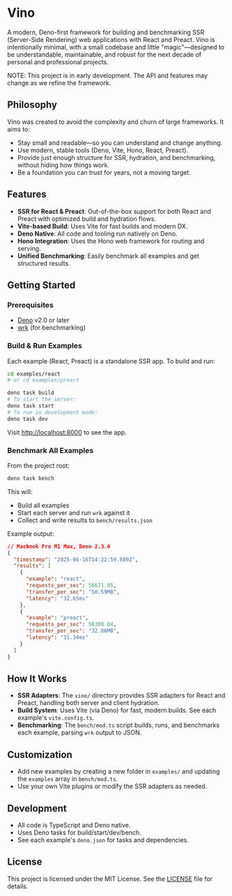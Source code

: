 # Vino

A modern, Deno-first framework for building and benchmarking SSR (Server-Side Rendering) web applications with React and Preact. Vino is intentionally minimal, with a small codebase and little "magic"—designed to be understandable, maintainable, and robust for the next decade of personal and professional projects.

NOTE: This project is in early development. The API and features may change as we refine the framework.

## Philosophy

Vino was created to avoid the complexity and churn of large frameworks. It aims to:
- Stay small and readable—so you can understand and change anything.
- Use modern, stable tools (Deno, Vite, Hono, React, Preact).
- Provide just enough structure for SSR, hydration, and benchmarking, without hiding how things work.
- Be a foundation you can trust for years, not a moving target.

## Features

- **SSR for React & Preact**: Out-of-the-box support for both React and Preact with optimized build and hydration flows.
- **Vite-based Build**: Uses Vite for fast builds and modern DX.
- **Deno Native**: All code and tooling run natively on Deno.
- **Hono Integration**: Uses the Hono web framework for routing and serving.
- **Unified Benchmarking**: Easily benchmark all examples and get structured results.

## Getting Started

### Prerequisites
- [Deno](https://deno.com/) v2.0 or later
- [wrk](https://github.com/wg/wrk) (for benchmarking)

### Build & Run Examples

Each example (React, Preact) is a standalone SSR app. To build and run:

```sh
cd examples/react
# or cd examples/preact

deno task build
# To start the server:
deno task start
# To run in development mode:
deno task dev
```

Visit [http://localhost:8000](http://localhost:8000) to see the app.

### Benchmark All Examples

From the project root:

```sh
deno task bench
```

This will:
- Build all examples
- Start each server and run `wrk` against it
- Collect and write results to `bench/results.json`

Example output:

```json
// Macbook Pro M1 Max, Deno 2.3.6
{
  "timestamp": "2025-06-16T14:22:59.889Z",
  "results": [
    {
      "example": "react",
      "requests_per_sec": 56671.95,
      "transfer_per_sec": "50.59MB",
      "latency": "32.65ms"
    },
    {
      "example": "preact",
      "requests_per_sec": 58308.04,
      "transfer_per_sec": "32.86MB",
      "latency": "31.34ms"
    }
  ]
}
```

## How It Works

- **SSR Adapters**: The `vino/` directory provides SSR adapters for React and Preact, handling both server and client hydration.
- **Build System**: Uses Vite (via Deno) for fast, modern builds. See each example's `vite.config.ts`.
- **Benchmarking**: The `bench/mod.ts` script builds, runs, and benchmarks each example, parsing `wrk` output to JSON.

## Customization

- Add new examples by creating a new folder in `examples/` and updating the `examples` array in `bench/mod.ts`.
- Use your own Vite plugins or modify the SSR adapters as needed.

## Development

- All code is TypeScript and Deno native.
- Uses Deno tasks for build/start/dev/bench.
- See each example's `deno.json` for tasks and dependencies.

## License

This project is licensed under the MIT License. See the [LICENSE](LICENSE) file for details.

